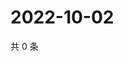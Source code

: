 # 2022-10-02

共 0 条

<!-- BEGIN WEIBO -->
<!-- 最后更新时间 Sun Oct 02 2022 05:01:18 GMT+0800 (China Standard Time) -->

<!-- END WEIBO -->
